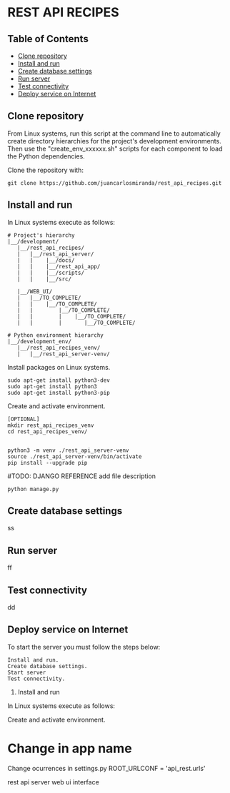 # REST API RECIPES

## Table of Contents
- [Clone repository](#clone-repository)
- [Install and run](#install-and-run)
- [Create database settings](#create-database-settings)
- [Run server](#run-server)
- [Test connectivity](#test-connectivity)
- [Deploy service on Internet](#deploy-service-on-internet)



## Clone repository
From Linux systems, run this script at the command line to automatically create directory hierarchies for the project's development environments. Then use the "create_env_xxxxxx.sh" scripts for each component to load the Python dependencies.

Clone the repository with:
```
git clone https://github.com/juancarlosmiranda/rest_api_recipes.git
```

## Install and run
In Linux systems execute as follows:
```
# Project's hierarchy
|__/development/
   |__/rest_api_recipes/
   |   |__/rest_api_server/
   |   |    |__/docs/
   |   |    |__/rest_api_app/
   |   |    |__/scripts/   
   |   |    |__/src/
   
   |__/WEB_UI/
   |   |__/TO_COMPLETE/
   |   |    |__/TO_COMPLETE/
   |   |        |__/TO_COMPLETE/
   |   |        |    |__/TO_COMPLETE/
   |   |        |       |__/TO_COMPLETE/

# Python environment hierarchy
|__/development_env/
   |__/rest_api_recipes_venv/
   |   |__/rest_api_server-venv/

```

Install packages on Linux systems.
```
sudo apt-get install python3-dev
sudo apt-get install python3
sudo apt-get install python3-pip
```


Create and activate environment.
```
[OPTIONAL]
mkdir rest_api_recipes_venv
cd rest_api_recipes_venv/


python3 -m venv ./rest_api_server-venv
source ./rest_api_server-venv/bin/activate
pip install --upgrade pip
```


#TODO: DJANGO REFERENCE add file description
```
python manage.py
```


## Create database settings
ss

## Run server
ff


## Test connectivity
dd

## Deploy service on Internet

To start the server you must follow the steps below:

    Install and run.
    Create database settings.
    Start server
    Test connectivity.

1. Install and run

In Linux systems execute as follows:

Create and activate environment.









# Change in app name
Change ocurrences in settings.py
ROOT_URLCONF = 'api_rest.urls'






rest api server
web ui interface
